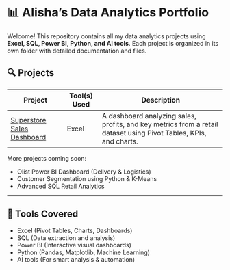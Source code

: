 # 📊 Alisha’s Data Analytics Portfolio

Welcome! This repository contains all my data analytics projects using **Excel, SQL, Power BI, Python, and AI tools**. Each project is organized in its own folder with detailed documentation and files.

## 🔍 Projects

| Project | Tool(s) Used | Description |
|--------|---------------|-------------|
| [Superstore Sales Dashboard](Superstore_Sales%20&%20Performance_Dashboard-Excel) | Excel | A dashboard analyzing sales, profits, and key metrics from a retail dataset using Pivot Tables, KPIs, and charts. |

More projects coming soon:
- Olist Power BI Dashboard (Delivery & Logistics)
- Customer Segmentation using Python & K-Means
- Advanced SQL Retail Analytics

---

## 🧰 Tools Covered

- Excel (Pivot Tables, Charts, Dashboards)
- SQL (Data extraction and analysis)
- Power BI (Interactive visual dashboards)
- Python (Pandas, Matplotlib, Machine Learning)
- AI tools (For smart analysis & automation)
